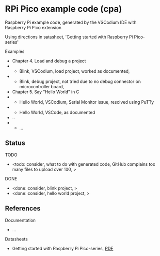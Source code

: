 # RPi Pico example code (cpa)

Raspberry Pi example code, generated by the VSCodium IDE with Raspberry Pi Pico extension.

Using directions in satasheet, 'Getting started with Raspberry Pi Pico-series'

Examples
* Chapter 4. Load and debug a project
* * Blink, VSCodium, load project, worked as documented, 
* * Blink, debug project, not tried due to no debug connector on microcontroller board, 
* Chapter 5. Say "Hello World" in C
* * Hello World, VSCodium, Serial Monitor issue, resolved using PuTTy
* * Hello World, VSCode, as documented
* ..
* * ...

## Status

TODO
* <todo: consider, what to do with generated code, GitHub complains too many files to upload over 100, >

DONE
* <done: consider, blink project, >
* <done: consider, hello world project, >

## References

Documentation
* ...

Datasheets
* Getting started with Raspberry Pi Pico-series, [PDF](https://datasheets.raspberrypi.com/pico/getting-started-with-pico.pdf)

